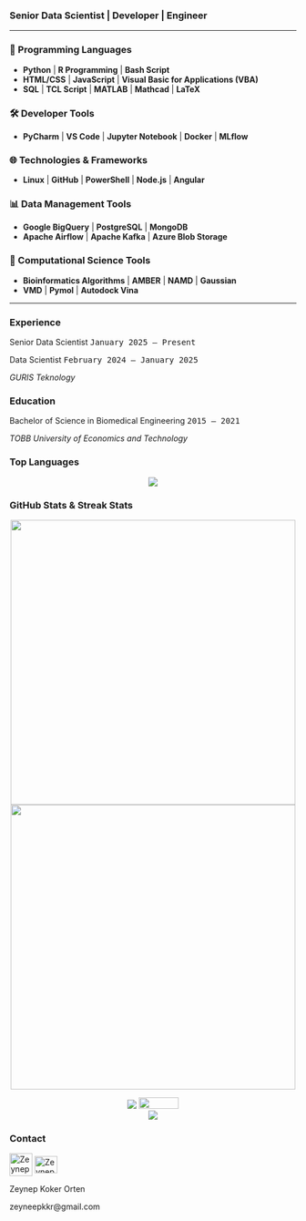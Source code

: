 <h3 style="font-weight: bold;">Senior Data Scientist  |  Developer  |  Engineer</h3>

---

### 🚀 Programming Languages

- **Python** | **R Programming** | **Bash Script**
- **HTML/CSS** | **JavaScript** | **Visual Basic for Applications (VBA)**
- **SQL** | **TCL Script** | **MATLAB** | **Mathcad** | **LaTeX**

### 🛠️ Developer Tools

- **PyCharm** | **VS Code** | **Jupyter Notebook** | **Docker** | **MLflow**
  
### 🌐 Technologies & Frameworks

- **Linux** | **GitHub** | **PowerShell** | **Node.js** | **Angular**

### 📊 Data Management Tools

- **Google BigQuery** | **PostgreSQL** | **MongoDB**
- **Apache Airflow** | **Apache Kafka** | **Azure Blob Storage**

### 🔬 Computational Science Tools

- **Bioinformatics Algorithms** | **AMBER** | **NAMD** | **Gaussian**
- **VMD** | **Pymol** | **Autodock Vina**


---
  
<h3 style="font-weight: bold;">Experience</h3>
<p align="left">Senior Data Scientist <tt align="right">January 2025 – Present</tt></p>
<p align="left">Data Scientist <tt align="right">February 2024 – January 2025</tt></p>
<i>GURIS Teknology</i>

<h3 style="font-weight: bold;">Education</h3>

<p align="left">Bachelor of Science in Biomedical Engineering <tt>2015 – 2021</tt></p>
<i>TOBB University of Economics and Technology</i>

### Top Languages

<p align="center"><img align='center' src="https://github-readme-stats.vercel.app/api/top-langs/?username=zeynepkoker&layout=compact"></p>

### GitHub Stats & Streak Stats

<p align="center">
  <img align='center' src="https://github-readme-stats.vercel.app/api?username=zeynepkoker&show_icons=true&hide_title=true&count_private=true" width="500" />
  <img align='center' src="https://github-readme-streak-stats.herokuapp.com/?user=zeynepkoker&hide_title=true" width="500" />
</p>

<p align="center">
  <a href="https://www.github.com/zeynepkoker"><img src="https://img.shields.io/github/followers/zeynepkoker?style=social"/></a>
  <a href="https://www.linkedin.com/in/zeynep-koker/"><img src="https://img.shields.io/badge/linkedin-%230077B5.svg?style=for-the-badge&logo=linkedin&logoColor=white" width="70" height="20" /></a>
  <br>
  <img src="https://komarev.com/ghpvc/?username=zeynepkoker"/>
</p>

### Contact

<p>
  <a href="https://linkedin.com/in/zeynep-koker/" target="blank"><img align="center" src="https://upload.wikimedia.org/wikipedia/commons/thumb/8/81/LinkedIn_icon.svg/2048px-LinkedIn_icon.svg.png" alt="Zeynep Koker Linkedin Page" height="40" width="40" /></a>
  <a href="mailto:zeyneepkkr@gmail.com" target="blank"><img align="center" src="https://upload.wikimedia.org/wikipedia/commons/thumb/7/7e/Gmail_icon_%282020%29.svg/512px-Gmail_icon_%282020%29.svg.png?20221017173631" alt="Zeynep Koker gmail adress" height="30" width="40" /></a>
</p>
<p>Zeynep Koker Orten</p>
<p>zeyneepkkr@gmail.com</p>
